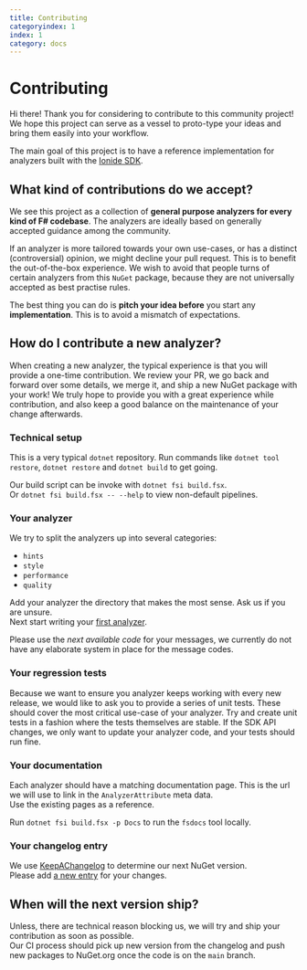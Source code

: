 ```yaml
---
title: Contributing
categoryindex: 1
index: 1
category: docs
---
```


# Contributing

Hi there! Thank you for considering to contribute to this community project!  
We hope this project can serve as a vessel to proto-type your ideas and bring them easily into your workflow. 

The main goal of this project is to have a reference implementation for analyzers built with the [Ionide SDK](https://ionide.io/FSharp.Analyzers.SDK/).

## What kind of contributions do we accept?

We see this project as a collection of **general purpose analyzers for every kind of F# codebase**. The analyzers are ideally based on generally accepted guidance among the community.

If an analyzer is more tailored towards your own use-cases, or has a distinct (controversial) opinion, we might decline your pull request. This is to benefit the out-of-the-box experience.
We wish to avoid that people turns of certain analyzers from this `NuGet` package, because they are not universally accepted as best practise rules.

The best thing you can do is **pitch your idea before** you start any **implementation**. This is to avoid a mismatch of expectations. 

## How do I contribute a new analyzer?

When creating a new analyzer, the typical experience is that you will provide a one-time contribution. We review your PR, we go back and forward over some details, we merge it, and ship a new NuGet package with your work!
We truly hope to provide you with a great experience while contribution, and also keep a good balance on the maintenance of your change afterwards.

### Technical setup

This is a very typical `dotnet` repository. Run commands like `dotnet tool restore`, `dotnet restore` and `dotnet build` to get going.

Our build script can be invoke with `dotnet fsi build.fsx`.  
Or `dotnet fsi build.fsx -- --help` to view non-default pipelines.

### Your analyzer

We try to split the analyzers up into several categories:

- `hints`
- `style`
- `performance`
- `quality`

Add your analyzer the directory that makes the most sense. Ask us if you are unsure.  
Next start writing your [first analyzer](https://ionide.io/FSharp.Analyzers.SDK/content/Getting%20Started%20Writing.html#First-analyzer).

Please use the *next available code* for your messages, we currently do not have any elaborate system in place for the message codes.

### Your regression tests

Because we want to ensure you analyzer keeps working with every new release, we would like to ask you to provide a series of unit tests. These should cover the most critical use-case of your analyzer.
Try and create unit tests in a fashion where the tests themselves are stable. If the SDK API changes, we only want to update your analyzer code, and your tests should run fine. 

### Your documentation

Each analyzer should have a matching documentation page.
This is the url we will use to link in the `AnalyzerAttribute` meta data.  
Use the existing pages as a reference.

Run `dotnet fsi build.fsx -p Docs` to run the `fsdocs` tool locally.

### Your changelog entry

We use [KeepAChangelog](https://github.com/ionide/keepachangelog) to determine our next NuGet version.  
Please add [a new entry](https://keepachangelog.com/en/1.1.0/) for your changes.

## When will the next version ship?

Unless, there are technical reason blocking us, we will try and ship your contribution as soon as possible.  
Our CI process should pick up new version from the changelog and push new packages to NuGet.org once the code is on the `main` branch.
